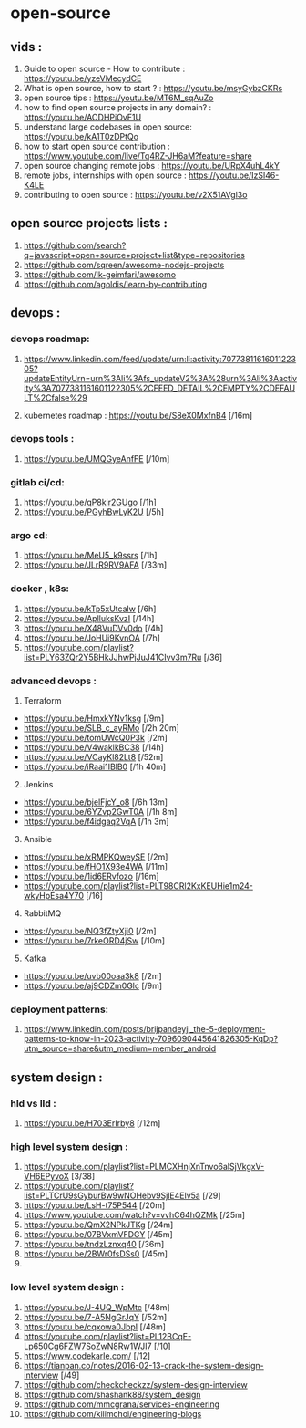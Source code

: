 # open-source

## vids :

1. Guide to open source - How to contribute : https://youtu.be/yzeVMecydCE
2. What is open source, how to start ? : https://youtu.be/msyGybzCKRs
3. open source tips : https://youtu.be/MT6M_sqAuZo
4. how to find open source projects in any domain? : https://youtu.be/AODHPiOvF1U
5. understand large codebases in open source: https://youtu.be/kA1T0zDPtQo
6. how to start open source contribution : https://www.youtube.com/live/Tq4RZ-JH6aM?feature=share
7. open source changing remote jobs : https://youtu.be/URpX4uhL4kY
8. remote jobs, internships with open source : https://youtu.be/IzSl46-K4LE
9. contributing to open source : https://youtu.be/v2X51AVgl3o

## open source projects lists :

1. https://github.com/search?q=javascript+open+source+project+list&type=repositories
2. https://github.com/sqreen/awesome-nodejs-projects
3. https://github.com/lk-geimfari/awesomo
4. https://github.com/agoldis/learn-by-contributing

## devops :

### devops roadmap:

1. https://www.linkedin.com/feed/update/urn:li:activity:7077381161601122305?updateEntityUrn=urn%3Ali%3Afs_updateV2%3A%28urn%3Ali%3Aactivity%3A7077381161601122305%2CFEED_DETAIL%2CEMPTY%2CDEFAULT%2Cfalse%29

2. kubernetes roadmap : https://youtu.be/S8eX0MxfnB4 [/16m]

### devops tools :

1. https://youtu.be/UMQGyeAnfFE [/10m]

### gitlab ci/cd:

1. https://youtu.be/qP8kir2GUgo [/1h]
2. https://youtu.be/PGyhBwLyK2U [/5h]

### argo cd:

1. https://youtu.be/MeU5_k9ssrs [/1h]
2. https://youtu.be/JLrR9RV9AFA [/33m]

### docker , k8s:

1. https://youtu.be/kTp5xUtcalw [/6h]
2. https://youtu.be/AplluksKvzI [/14h]
3. https://youtu.be/X48VuDVv0do [/4h]
4. https://youtu.be/JoHUi9KvnOA [/7h]
5. https://youtube.com/playlist?list=PLY63ZQr2Y5BHkJJhwPjJuJ41CIyv3m7Ru [/36]

### advanced devops :

1. Terraform

- https://youtu.be/HmxkYNv1ksg [/9m]
- https://youtu.be/SLB_c_ayRMo [/2h 20m]
- https://youtu.be/tomUWcQ0P3k [/2m]
- https://youtu.be/V4waklkBC38 [/14h]
- https://youtu.be/VCayKl82Lt8 [/52m]
- https://youtu.be/iRaai1IBlB0 [/1h 40m]

2. Jenkins

- https://youtu.be/bjelFjcY_o8 [/6h 13m]
- https://youtu.be/6YZvp2GwT0A [/1h 8m]
- https://youtu.be/f4idgaq2VqA [/1h 3m]

3. Ansible

- https://youtu.be/xRMPKQweySE [/2m]
- https://youtu.be/fHO1X93e4WA [/11m]
- https://youtu.be/1id6ERvfozo [/16m]
- https://youtube.com/playlist?list=PLT98CRl2KxKEUHie1m24-wkyHpEsa4Y70 [/16]

4. RabbitMQ

- https://youtu.be/NQ3fZtyXji0 [/2m]
- https://youtu.be/7rkeORD4jSw [/10m]

5. Kafka

- https://youtu.be/uvb00oaa3k8 [/2m]
- https://youtu.be/aj9CDZm0Glc [/9m]

### deployment patterns:

1. https://www.linkedin.com/posts/brijpandeyji_the-5-deployment-patterns-to-know-in-2023-activity-7096090445641826305-KqDp?utm_source=share&utm_medium=member_android

## system design :

### hld vs lld :

1. https://youtu.be/H703ErIrby8 [/12m]

### high level system design :

1. https://youtube.com/playlist?list=PLMCXHnjXnTnvo6alSjVkgxV-VH6EPyvoX [3/38]
2. https://youtube.com/playlist?list=PLTCrU9sGyburBw9wNOHebv9SjlE4Elv5a [/29]
3. https://youtu.be/LsH-t75P544 [/20m]
4. https://www.youtube.com/watch?v=vvhC64hQZMk [/25m]
5. https://youtu.be/QmX2NPkJTKg [/24m]
6. https://youtu.be/07BVxmVFDGY [/45m]
7. https://youtu.be/tndzLznxq40 [/36m]
8. https://youtu.be/2BWr0fsDSs0 [/45m]
9.

### low level system design :

1. https://youtu.be/J-4UQ_WpMtc [/48m]
2. https://youtu.be/7-A5NgGrJqY [/52m]
3. https://youtu.be/cqxowa0JbpI [/48m]
4. https://youtube.com/playlist?list=PL12BCqE-Lp650Cg6FZW7SoZwN8Rw1WJI7 [/10]
5. https://www.codekarle.com/ [/12]
6. https://tianpan.co/notes/2016-02-13-crack-the-system-design-interview [/49]
7. https://github.com/checkcheckzz/system-design-interview
8. https://github.com/shashank88/system_design
9. https://github.com/mmcgrana/services-engineering
10. https://github.com/kilimchoi/engineering-blogs

